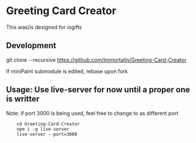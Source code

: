 # Greeting Card Creator 

This was/is designed for iogifts

## Development
git clone --recursive https://github.com/Immortalin/Greeting-Card-Creator

If miniPaint submodule is edited, rebase upon fork

## Usage: Use live-server for now until a proper one is writter 
Note: if port 3000 is being used, feel free to change to as different port
```shell
    cd Greeting-Card-Creator
    npm i -g live-server
    live-server --port=3000

```

